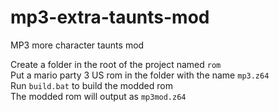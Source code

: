 # mp3-extra-taunts-mod
MP3 more character taunts mod

Create a folder in the root of the project named `rom`<br>
Put a mario party 3 US rom in the folder with the name `mp3.z64`<br>
Run `build.bat` to build the modded rom<br>
The modded rom will output as `mp3mod.z64`

